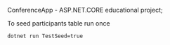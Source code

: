 ConferenceApp - ASP.NET.CORE educational project;

To seed participants table run once

```dotnet run TestSeed=true```
